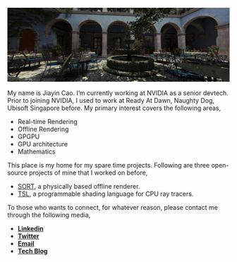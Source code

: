 ![](https://raw.githubusercontent.com/JiayinCao/JiayinCao/master/banner.png)

My name is Jiayin Cao. I’m currently working at NVIDIA as a senior devtech. Prior to joining NVIDIA, I used to work at Ready At Dawn, Naughty Dog, Ubisoft Singapore before. My primary interest covers the following areas,

- Real-time Rendering
- Offline Rendering
- GPGPU
- GPU architecture
- Mathematics

This place is my home for my spare time projects. Following are three open-source projects of mine that I worked on before,
- [SORT](http://sort-renderer.com/), a physically based offline renderer.
- [TSL](https://jiayincao.github.io/Tiny-Shading-Language/), a programmable shading language for CPU ray tracers.

To those who wants to connect, for whatever reason, please contact me through the following media,

- [**Linkedin**](https://www.linkedin.com/in/caojiayin/)
- [**Twitter**](https://twitter.com/Jiayin_Cao)
- [**Email**](mailto:caojiayin1985@gmail.com)
- [**Tech Blog**](https://agraphicsguynotes.com/)
